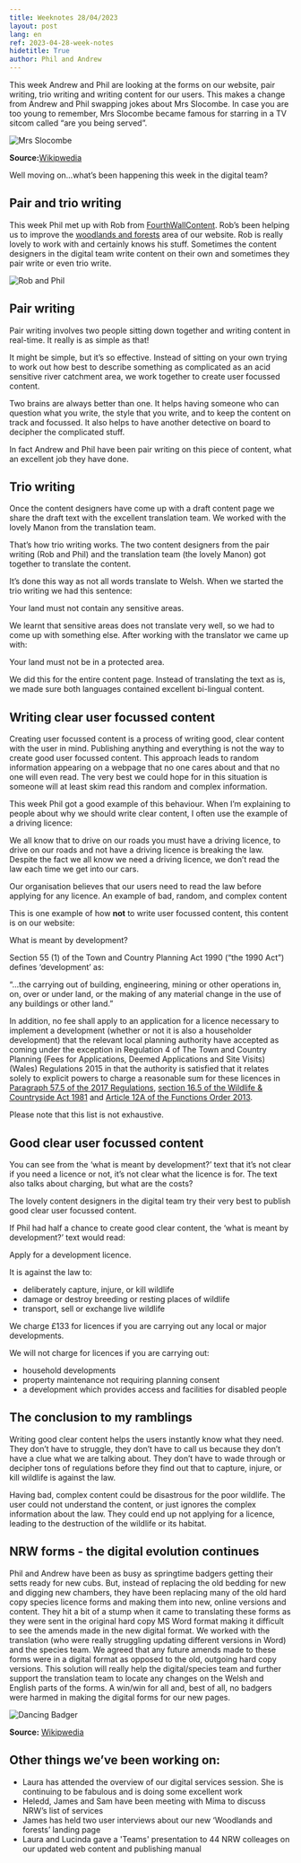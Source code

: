 ```yaml
---
title: Weeknotes 28/04/2023
layout: post
lang: en
ref: 2023-04-28-week-notes
hidetitle: True
author: Phil and Andrew
---
```


This week Andrew and Phil are looking at the forms on our website, pair writing, trio writing and writing content for our users. This makes a change from Andrew and Phil swapping jokes about Mrs Slocombe. In case you are too young to remember, Mrs Slocombe became famous for starring in a TV sitcom called “are you being served”.

![Mrs Slocombe](https://github.com/nrw-digital/week-notes/blob/525dc8ff20888ce39ea3a4bdff7ac608e4b2fb46/images/Mollie_Sugden_as_Mrs_Slocombe.jpg)

**Source:**[Wikipwedia](https://en.wikipedia.org/wiki/Mollie_Sugden)

Well moving on…what’s been happening this week in the digital team?

## Pair and trio writing

This week Phil met up with Rob from [FourthWallContent](https://www.fourthwallcontent.com/). Rob’s been helping us to improve the [woodlands and forests](https://naturalresources.wales/guidance-and-advice/environmental-topics/woodlands-and-forests/?lang=en) area of our website. Rob is really lovely to work with and certainly knows his stuff. Sometimes the content designers in the digital team write content on their own and sometimes they pair write or even trio write. 

![Rob and Phil ](https://github.com/nrw-digital/week-notes/blob/7487b47de6d9a8f931f9fea37df67aeac7224b59/images/phil_rob.png)

## Pair writing
Pair writing involves two people sitting down together and writing content in real-time. It really is as simple as that!

It might be simple, but it’s so effective. Instead of sitting on your own trying to work out how best to describe something as complicated as an acid sensitive river catchment area, we work together to create user focussed content.

Two brains are always better than one. It helps having someone who can question what you write, the style that you write, and to keep the content on track and focussed. It also helps to have another detective on board to decipher the complicated stuff.

In fact Andrew and Phil have been pair writing on this piece of content, what an excellent job they have done.

## Trio writing
Once the content designers have come up with a draft content page we share the draft text with the excellent translation team. We worked with the lovely Manon from the translation team. 

That’s how trio writing works. The two content designers from the pair writing (Rob and Phil) and the translation team (the lovely Manon) got together to translate the content.

It’s done this way as not all words translate to Welsh. When we started the trio writing we had this sentence:

Your land must not contain any sensitive areas. 

We learnt that sensitive areas does not translate very well, so we had to come up with something else. After working with the translator we came up with:

Your land must not be in a protected area.

We did this for the entire content page. Instead of translating the text as is, we made sure both languages contained excellent bi-lingual content. 

## Writing clear user focussed content
Creating user focussed content is a process of writing good, clear content with the user in mind. Publishing anything and everything is not the way to create good user focussed content. This approach leads to random information appearing on a webpage that no one cares about and that no one will even read. The very best we could hope for in this situation is someone will at least skim read this random and complex information.

This week Phil got a good example of this behaviour. When I’m explaining to people about why we should write clear content, I often use the example of a driving licence:

We all know that to drive on our roads you must have a driving licence, to drive on our roads and not have a driving licence is breaking the law. Despite the fact we all know we need a driving licence, we don’t read the law each time we get into our cars.

Our organisation believes that our users need to read the law before applying for any licence. 
An example of bad, random, and complex content

This is one example of how **not** to write user focussed content, this content is on our website:

What is meant by development?

Section 55 (1) of the Town and Country Planning Act 1990 (“the 1990 Act”) defines ‘development’ as:

“...the carrying out of building, engineering, mining or other operations in, on, over or under land, or the making of any material change in the use of any buildings or other land.” 

In addition, no fee shall apply to an application for a licence necessary to implement a development (whether or not it is also a householder development) that the relevant local planning authority have accepted as coming under the exception in Regulation 4 of The Town and Country Planning (Fees for Applications, Deemed Applications and Site Visits) (Wales) Regulations 2015 in that the authority is satisfied that it relates solely to explicit powers to charge a reasonable sum for these licences in [Paragraph 57.5 of the 2017 Regulations](https://www.legislation.gov.uk/uksi/2017/1012/part/5/crossheading/grant-of-licences), [section 16.5 of the Wildlife & Countryside Act 1981](https://www.legislation.gov.uk/ukpga/1981/69/section/16) and [Article 12A of the Functions Order 2013](https://www.legislation.gov.uk/wsi/2013/755/schedule/1/made).

Please note that this list is not exhaustive.

## Good clear user focussed content
You can see from the ‘what is meant by development?’ text that it’s not clear if you need a licence or not, it’s not clear what the licence is for. The text also talks about charging, but what are the costs?

The lovely content designers in the digital team try their very best to publish good clear user focussed content.

If Phil had half a chance to create good clear content, the  ‘what is meant by development?’ text would read:

Apply for a development licence.

It is against the law to:
+ deliberately capture, injure, or kill wildlife
+ damage or destroy breeding or resting places of wildlife
+ transport, sell or exchange live wildlife

We charge £133 for licences if you are carrying out any local or major developments.

We will not charge for licences if you are carrying out:
+ household developments
+ property maintenance not requiring planning consent
+ a development which provides access and facilities for disabled people

## The conclusion to my ramblings
Writing good clear content helps the users instantly know what they need. They don’t have to struggle, they don’t have to call us because they don’t have a clue what we are talking about. They don’t have to wade through or decipher tons of regulations before they find out that to capture, injure, or kill wildlife is against the law. 

Having bad, complex content could be disastrous for the poor wildlife. The user could not understand the content, or just ignores the complex information about the law. They could end up not applying for a licence, leading to the destruction of the wildlife or its habitat.


## NRW forms - the digital evolution continues
Phil and Andrew have been as busy as springtime badgers getting their setts ready for new cubs. But, instead of replacing the old bedding for new and digging new chambers, they have been replacing many of the old hard copy species licence forms and making them into new, online versions and content. They hit a bit of a stump when it came to translating these forms as they were sent in the original hard copy MS Word format making it difficult to see the amends made in the new digital format. We worked with the translation (who were really struggling updating different versions in Word) and the species team. We agreed that any future amends made to these forms were in a digital format as opposed to the old, outgoing hard copy versions. This solution will really help the digital/species team and further support the translation team to locate any changes on the Welsh and English parts of the forms. A win/win for all and,  best of all, no badgers were harmed in making the digital forms for our new pages.

![Dancing Badger](https://github.com/nrw-digital/week-notes/blob/b9965f2ae75dba169ea40fc5547de9e4bac6cdd9/images/Badgers_Badgers.gif)

**Source:** [Wikipwedia](https://en.wikipedia.org/wiki/Badgers_(animation))


## Other things we’ve been working on:
+ Laura has attended the overview of our digital services session. She is continuing to be fabulous and is doing some excellent work
+ Heledd, James and Sam have been meeting with Mima to discuss NRW’s list of services
+ James has held two user interviews about our new ‘Woodlands and forests’ landing page
+ Laura and Lucinda gave a 'Teams' presentation to 44 NRW colleages on our updated web content and publishing manual

